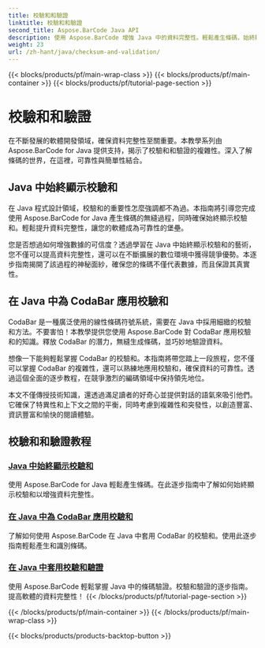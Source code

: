 ```yaml
---
title: 校驗和和驗證
linktitle: 校驗和和驗證
second_title: Aspose.BarCode Java API
description: 使用 Aspose.BarCode 增強 Java 中的資料完整性。輕鬆產生條碼，始終顯示校驗和，並掌握 CodaBar 和常規校驗和驗證。
weight: 23
url: /zh-hant/java/checksum-and-validation/
---
```


{{< blocks/products/pf/main-wrap-class >}}
{{< blocks/products/pf/main-container >}}
{{< blocks/products/pf/tutorial-page-section >}}

# 校驗和和驗證



在不斷發展的軟體開發領域，確保資料完整性至關重要。本教學系列由 Aspose.BarCode for Java 提供支持，揭示了校驗和和驗證的複雜性。深入了解條碼的世界，在這裡，可靠性與簡單性結合。

## Java 中始終顯示校驗和

在 Java 程式設計領域，校驗和的重要性怎麼強調都不為過。本指南將引導您完成使用 Aspose.BarCode for Java 產生條碼的無縫過程，同時確保始終顯示校驗和。輕鬆提升資料完整性，讓您的軟體成為可靠性的堡壘。

您是否想過如何增強數據的可信度？透過學習在 Java 中始終顯示校驗和的藝術，您不僅可以提高資料完整性，還可以在不斷擴展的數位環境中獲得競爭優勢。本逐步指南揭開了該過程的神秘面紗，確保您的條碼不僅代表數據，而且保證其真實性。

## 在 Java 中為 CodaBar 應用校驗和

CodaBar 是一種廣泛使用的線性條碼符號系統，需要在 Java 中採用細緻的校驗和方法。不要害怕！本教學提供您使用 Aspose.BarCode 對 CodaBar 應用校驗和的知識。釋放 CodaBar 的潛力，無縫生成條碼，並巧妙地驗證資料。

想像一下能夠輕鬆掌握 CodaBar 的校驗和。本指南將帶您踏上一段旅程，您不僅可以掌握 CodaBar 的複雜性，還可以熟練地應用校驗和，確保資料的可靠性。透過這個全面的逐步教程，在競爭激烈的編碼領域中保持領先地位。

本文不僅傳授技術知識，還透過滿足讀者的好奇心並提供對話的語氣來吸引他們。它確保了特異性和上下文之間的平衡，同時考慮到複雜性和突發性，以創造豐富、資訊豐富和愉快的閱讀體驗。
## 校驗和和驗證教程
### [Java 中始終顯示校驗和](./always-showing-checksum/)
使用 Aspose.BarCode for Java 輕鬆產生條碼。在此逐步指南中了解如何始終顯示校驗和以增強資料完整性。
### [在 Java 中為 CodaBar 應用校驗和](./applying-checksum-codabar/)
了解如何使用 Aspose.BarCode 在 Java 中套用 CodaBar 的校驗和。使用此逐步指南輕鬆產生和識別條碼。
### [在 Java 中套用校驗和驗證](./applying-checksum-validation/)
使用 Aspose.BarCode 輕鬆掌握 Java 中的條碼驗證。校驗和驗證的逐步指南。提高軟體的資料完整性！
{{< /blocks/products/pf/tutorial-page-section >}}

{{< /blocks/products/pf/main-container >}}
{{< /blocks/products/pf/main-wrap-class >}}

{{< blocks/products/products-backtop-button >}}
